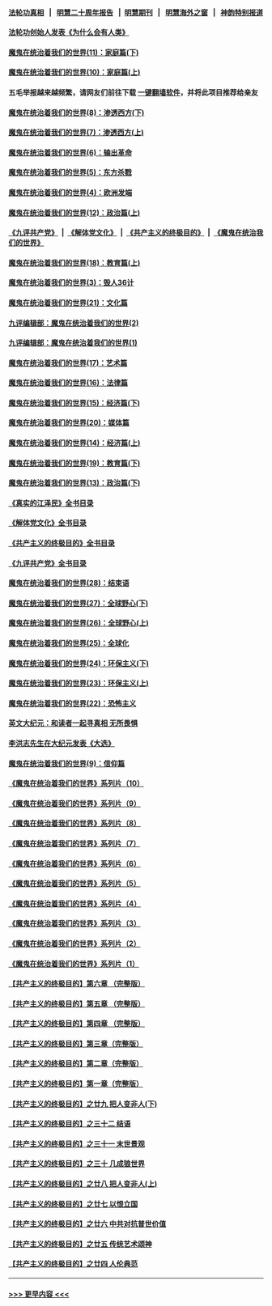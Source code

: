 #### [法轮功真相](https://github.com/gfw-breaker/truth/blob/master/README.md?t=0) &nbsp;&nbsp;|&nbsp;&nbsp; [明慧二十周年报告](https://github.com/gfw-breaker/mh-reports/blob/master/README.md?t=0) &nbsp;&nbsp;|&nbsp;&nbsp;[明慧期刊](https://github.com/gfw-breaker/mh-qikan) &nbsp;&nbsp;|&nbsp;&nbsp; [明慧海外之窗](https://github.com/gfw-breaker/mh-news/blob/master/README.md?t=0) &nbsp;&nbsp;|&nbsp;&nbsp; [神韵特别报道](https://github.com/gfw-breaker/mh-news/blob/master/shenyun.md?t=0)
#### [法轮功创始人发表《为什么会有人类》](../pages/nsc422/n13912117.md?t=01311243) 
#### [魔鬼在统治着我们的世界(11)：家庭篇(下)](../pages/nsc422/n10440961.md?t=01311243) 
#### [魔鬼在统治着我们的世界(10)：家庭篇(上)](../pages/nsc422/n10435448.md?t=01311243) 
#### 五毛举报越来越频繁，请网友们前往下载 [一键翻墙软件](https://github.com/gfw-breaker/ssr-accounts)，并将此项目推荐给亲友
#### [魔鬼在统治着我们的世界(8)：渗透西方(下)](../pages/nsc422/n10429603.md?t=01311243) 
#### [魔鬼在统治着我们的世界(7)：渗透西方(上)](../pages/nsc422/n10426013.md?t=01311243) 
#### [魔鬼在统治着我们的世界(6)：输出革命](../pages/nsc422/n10421536.md?t=01311243) 
#### [魔鬼在统治着我们的世界(5)：东方杀戮](../pages/nsc422/n10417707.md?t=01311243) 
#### [魔鬼在统治着我们的世界(4)：欧洲发端](../pages/nsc422/n10414890.md?t=01311243) 
#### [魔鬼在统治着我们的世界(12)：政治篇(上)](../pages/nsc422/n10444576.md?t=01311243) 
#### [《九评共产党》](https://github.com/begood0513/9ping.md/blob/master/README.md) &nbsp;|&nbsp; [《解体党文化》](../../../../jtdwh.md/blob/master/README.md)  &nbsp;|&nbsp; [《共产主义的终极目的》](../../../../gczydzjmd.md/blob/master/README.md) &nbsp;|&nbsp; [《魔鬼在统治我们的世界》](../../../../mgztzwmdsj.md/blob/master/README.md) 
#### [魔鬼在统治着我们的世界(18)：教育篇(上)](../pages/nsc422/n10526970.md?t=01311243) 
#### [魔鬼在统治着我们的世界(3)：毁人36计](../pages/nsc422/n10411583.md?t=01311243) 
#### [魔鬼在统治着我们的世界(21)：文化篇](../pages/nsc422/n10597706.md?t=01311243) 
#### [九评编辑部：魔鬼在统治着我们的世界(2)](../pages/nsc422/n10410036.md?t=01311243) 
#### [九评编辑部：魔鬼在统治着我们的世界(1)](../pages/nsc422/n10406825.md?t=01311243) 
#### [魔鬼在统治着我们的世界(17)：艺术篇](../pages/nsc422/n10499093.md?t=01311243) 
#### [魔鬼在统治着我们的世界(16)：法律篇](../pages/nsc422/n10485969.md?t=01311243) 
#### [魔鬼在统治着我们的世界(15)：经济篇(下)](../pages/nsc422/n10469975.md?t=01311243) 
#### [魔鬼在统治着我们的世界(20)：媒体篇](../pages/nsc422/n10586579.md?t=01311243) 
#### [魔鬼在统治着我们的世界(14)：经济篇(上)](../pages/nsc422/n10457370.md?t=01311243) 
#### [魔鬼在统治着我们的世界(19)：教育篇(下)](../pages/nsc422/n10564808.md?t=01311243) 
#### [魔鬼在统治着我们的世界(13)：政治篇(下)](../pages/nsc422/n10448270.md?t=01311243) 
#### [《真实的江泽民》全书目录](../pages/nsc422/n13721399.md?t=01311243) 
#### [《解体党文化》全书目录](../pages/nsc422/n13721157.md?t=01311243) 
#### [《共产主义的终极目的》全书目录](../pages/nsc422/n13721048.md?t=01311243) 
#### [《九评共产党》全书目录](../pages/nsc422/n13708085.md?t=01311243) 
#### [魔鬼在统治着我们的世界(28)：结束语](../pages/nsc422/n10936246.md?t=01311243) 
#### [魔鬼在统治着我们的世界(27)：全球野心(下)](../pages/nsc422/n10928319.md?t=01311243) 
#### [魔鬼在统治着我们的世界(26)：全球野心(上)](../pages/nsc422/n10900318.md?t=01311243) 
#### [魔鬼在统治着我们的世界(25)：全球化](../pages/nsc422/n10788205.md?t=01311243) 
#### [魔鬼在统治着我们的世界(24)：环保主义(下)](../pages/nsc422/n10695307.md?t=01311243) 
#### [魔鬼在统治着我们的世界(23)：环保主义(上)](../pages/nsc422/n10688613.md?t=01311243) 
#### [魔鬼在统治着我们的世界(22)：恐怖主义](../pages/nsc422/n10614727.md?t=01311243) 
#### [英文大纪元：和读者一起寻真相 无所畏惧](../pages/nsc422/n12542027.md?t=01311243) 
#### [李洪志先生在大纪元发表《大选》](../pages/nsc422/n12534746.md?t=01311243) 
#### [魔鬼在统治着我们的世界(9)：信仰篇](../pages/nsc422/n10432159.md?t=01311243) 
#### [《魔鬼在统治着我们的世界》系列片（10）](../pages/nsc422/n12292670.md?t=01311243) 
#### [《魔鬼在统治着我们的世界》系列片（9）](../pages/nsc422/n12290859.md?t=01311243) 
#### [《魔鬼在统治着我们的世界》系列片（8）](../pages/nsc422/n12287445.md?t=01311243) 
#### [《魔鬼在统治着我们的世界》系列片（7）](../pages/nsc422/n12283425.md?t=01311243) 
#### [《魔鬼在统治着我们的世界》系列片（6）](../pages/nsc422/n12282314.md?t=01311243) 
#### [《魔鬼在统治着我们的世界》系列片（5）](../pages/nsc422/n12281419.md?t=01311243) 
#### [《魔鬼在统治着我们的世界》系列片（4）](../pages/nsc422/n12274024.md?t=01311243) 
#### [《魔鬼在统治着我们的世界》系列片（3）](../pages/nsc422/n12271322.md?t=01311243) 
#### [《魔鬼在统治着我们的世界》系列片（2）](../pages/nsc422/n12269049.md?t=01311243) 
#### [《魔鬼在统治着我们的世界》系列片（1）](../pages/nsc422/n12267575.md?t=01311243) 
#### [【共产主义的终极目的】第六章 （完整版）](../pages/nsc422/n11428913.md?t=01311243) 
#### [【共产主义的终极目的】第五章 （完整版）](../pages/nsc422/n11428912.md?t=01311243) 
#### [【共产主义的终极目的】第四章 （完整版）](../pages/nsc422/n11428907.md?t=01311243) 
#### [【共产主义的终极目的】第三章（完整版）](../pages/nsc422/n11428848.md?t=01311243) 
#### [【共产主义的终极目的】第二章（完整版）](../pages/nsc422/n11428831.md?t=01311243) 
#### [【共产主义的终极目的】第一章（完整版）](../pages/nsc422/n11417651.md?t=01311243) 
#### [【共产主义的终极目的】之廿九 把人变非人(下)](../pages/nsc422/n11344140.md?t=01311243) 
#### [【共产主义的终极目的】之三十二 结语](../pages/nsc422/n11360535.md?t=01311243) 
#### [【共产主义的终极目的】之三十一 末世景观](../pages/nsc422/n11351129.md?t=01311243) 
#### [【共产主义的终极目的】之三十 几成狼世界](../pages/nsc422/n11348280.md?t=01311243) 
#### [【共产主义的终极目的】之廿八 把人变非人(上)](../pages/nsc422/n11340492.md?t=01311243) 
#### [【共产主义的终极目的】之廿七 以恨立国](../pages/nsc422/n11336944.md?t=01311243) 
#### [【共产主义的终极目的】之廿六 中共对抗普世价值](../pages/nsc422/n11324785.md?t=01311243) 
#### [【共产主义的终极目的】之廿五 传统艺术颂神](../pages/nsc422/n11296396.md?t=01311243) 
#### [【共产主义的终极目的】之廿四 人伦典范](../pages/nsc422/n11296397.md?t=01311243) 

----
#### [ >>> 更早内容 <<< ](../indexes/nsc422-earlier.md)

